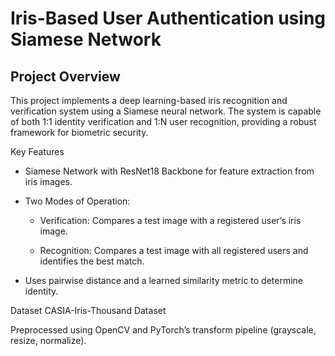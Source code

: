 ﻿# Iris-Based User Authentication using Siamese Network
## Project Overview
This project implements a deep learning-based iris recognition and verification system using a Siamese neural network. The system is capable of both 1:1 identity verification and 1:N user recognition, providing a robust framework for biometric security.

Key Features
* Siamese Network with ResNet18 Backbone for feature extraction from iris images.

* Two Modes of Operation:

  - Verification: Compares a test image with a registered user’s iris image.

  - Recognition: Compares a test image with all registered users and identifies the best match.

* Uses pairwise distance and a learned similarity metric to determine identity.

Dataset
CASIA-Iris-Thousand Dataset

Preprocessed using OpenCV and PyTorch’s transform pipeline (grayscale, resize, normalize).
